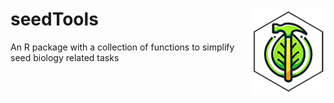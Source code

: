 # seedTools <img src="man/figures/logo.png" align="right" height="138" alt="" />


An R package with a collection of functions to simplify seed biology related tasks


